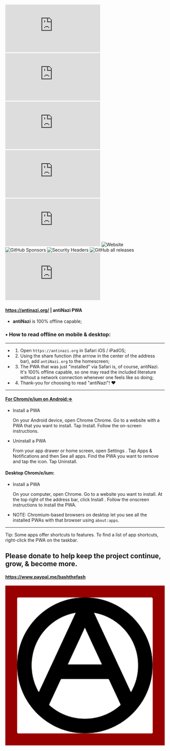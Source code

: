 ![GitHub](https://img.shields.io/github/license/FuckNazis/antiNazi.org?style=social) ![GitHub issues](https://img.shields.io/github/issues-raw/FuckNazis/antiNazi.org) ![GitHub code size in bytes](https://img.shields.io/github/languages/code-size/FuckNazis/antiNazi.org?color=%23990000&label=code&logo=git&logoColor=%23990000&style=flat-square) ![Security Headers (Don't follow redirects)](https://img.shields.io/hsts/preload/antinazi.org?color=purple&label=HSTS&logo=google&logoColor=purple&style=flat-square) ![GitHub top language](https://img.shields.io/github/languages/top/FuckNazis/antiNazi.org?color=white&style=plastic) ![Website](https://img.shields.io/website?color=hotpink&label=site%20is&logo=debian&logoColor=hotpink&url=https%3A%2F%2Fantinazi.org) ![GitHub Sponsors](https://img.shields.io/github/sponsors/FuckNazis) ![Security Headers](https://img.shields.io/security-headers?style=flat-square&url=https%3A%2F%2Fantinazi.org) ![GitHub all releases](https://img.shields.io/github/downloads/FuckNazis/antiNazi.org/total?style=social) ![Mozilla HTTP Observatory Grade](https://img.shields.io/mozilla-observatory/grade-score/antinazi.org?color=white&logo=mozilla&publish&style=social)
#### https://antinazi.org/ | antiNazi PWA

*   **antiNazi** is 100% offline capable;

### • How to read offline on mobile & desktop:

* * *

*   1) Open `https://antinazi.org` in Safari iOS / iPadOS;

*   2) Using the share function (the arrrow in the center of the address bar), add `antiNazi.org` to the homescreen;

*   3) The PWA that was just "installed" via Safari is, of course, antiNazi. It's 100% offline capable, so one may read the included literature without a network connection whenever one feels like so doing;

*   4) Thank-you for choosing to read "antiNazi"! ♥️

* * *

#### [For Chrom/e/ium on Android:=>](https://support.google.com/chrome/answer/9658361)

*   Install a PWA

    On your Android device, open Chrome Chrome. Go to a website with a PWA that you want to install. Tap Install. Follow the on-screen instructions.

*   Uninstall a PWA

    From your app drawer or home screen, open Settings . Tap Apps & Notifications and then See all apps. Find the PWA you want to remove and tap the icon. Tap Uninstall.

#### Desktop Chrom/e/ium:

*   Install a PWA

    On your computer, open Chrome. Go to a website you want to install. At the top right of the address bar, click Install . Follow the onscreen instructions to install the PWA.

*   NOTE: Chromium-based browsers on desktop let you see all the installed PWAs with that browser using `about:apps`.

* * *

Tip: Some apps offer shortcuts to features. To find a list of app shortcuts, right-click the PWA on the taskbar.

## Please donate to help keep the project continue, grow, & become more.

#### https://www.paypal.me/bashthefash

![](https://raw.githubusercontent.com/FuckNazis/fucknazis/master/social/1024.png)
